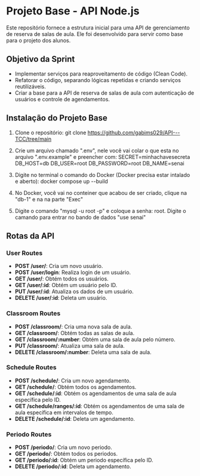 # Projeto Base - API Node.js

Este repositório fornece a estrutura inicial para uma API de gerenciamento de reserva de salas de aula. Ele foi desenvolvido para servir como base para o projeto dos alunos.

## Objetivo da Sprint

- Implementar serviços para reaproveitamento de código (Clean Code).
- Refatorar o código, separando lógicas repetidas e criando serviços reutilizáveis.
- Criar a base para a API de reserva de salas de aula com autenticação de usuários e controle de agendamentos.

## Instalação do Projeto Base

1. Clone o repositório:
   git clone https://github.com/gabims029/API---TCC/tree/main

2. Crie um arquivo chamado ".env", nele você vai colar o que esta no arquivo ".env.example" e preencher com: 
SECRET=minhachavesecreta
DB_HOST=db
DB_USER=root
DB_PASSWORD=root
DB_NAME=senai

3. Digite no terminal o comando do Docker (Docker precisa estar intalado e aberto):
   docker compose up --build 

4. No Docker, você vai no conteiner que acabou de ser criado, clique na "db-1" e na na parte "Exec"

5. Digite o comando "mysql -u root -p" e coloque a senha: root. Digite o camando para entrar no bando de dados "use senai"

## Rotas da API

### User Routes
- **POST /user/**: Cria um novo usuário.
- **POST /user/login**: Realiza login de um usuário.
- **GET /user/**: Obtém todos os usuários.
- **GET /user/:id**: Obtém um usuário pelo ID.
- **PUT /user/:id**: Atualiza os dados de um usuário.
- **DELETE /user/:id**: Deleta um usuário.

### Classroom Routes
- **POST /classroom/**: Cria uma nova sala de aula.
- **GET /classroom/**: Obtém todas as salas de aula.
- **GET /classroom/:number**: Obtém uma sala de aula pelo número.
- **PUT /classroom/**: Atualiza uma sala de aula.
- **DELETE /classroom/:number**: Deleta uma sala de aula.

### Schedule Routes
- **POST /schedule/**: Cria um novo agendamento.
- **GET /schedule/**: Obtém todos os agendamentos.
- **GET /schedule/:id**: Obtém os agendamentos de uma sala de aula específica pelo ID.
- **GET /schedule/ranges/:id**: Obtém os agendamentos de uma sala de aula específica em intervalos de tempo.
- **DELETE /schedule/:id**: Deleta um agendamento.

### Periodo Routes
- **POST /periodo/**: Cria um novo periodo.
- **GET /periodo/**: Obtém todos os periodos.
- **GET /periodo/:id**: Obtém um periodo específica pelo ID.
- **DELETE /periodo/:id**: Deleta um agendamento.
